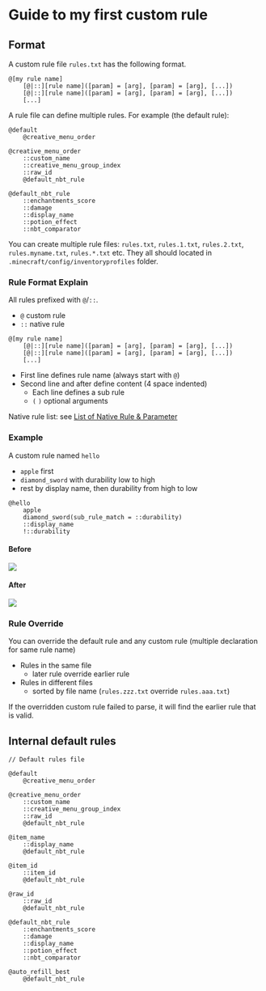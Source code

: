 # Guide to my first custom rule

## Format

A custom rule file `rules.txt` has the following format.

```
@[my rule name]
    [@|::][rule name]([param] = [arg], [param] = [arg], [...])
    [@|::][rule name]([param] = [arg], [param] = [arg], [...])
    [...]
```

A rule file can define multiple rules. For example (the default rule):

```
@default
    @creative_menu_order

@creative_menu_order
    ::custom_name
    ::creative_menu_group_index
    ::raw_id
    @default_nbt_rule

@default_nbt_rule
    ::enchantments_score
    ::damage
    ::display_name
    ::potion_effect
    ::nbt_comparator
```

You can create multiple rule files: `rules.txt`, `rules.1.txt`, `rules.2.txt`, `rules.myname.txt`, `rules.*.txt` etc. They all should located in `.minecraft/config/inventoryprofiles` folder.

### Rule Format Explain

All rules prefixed with `@`/`::`. 
- `@` custom rule
- `::` native rule

```
@[my rule name]
    [@|::][rule name]([param] = [arg], [param] = [arg], [...])
    [@|::][rule name]([param] = [arg], [param] = [arg], [...])
    [...]
```

- First line defines rule name (always start with `@`)
- Second line and after define content (4 space indented)
    - Each line defines a sub rule
    - `(` `)` optional arguments

Native rule list: see [List of Native Rule & Parameter](List-of-Native-Rule-&-Parameter)

### Example

A custom rule named `hello`
- `apple` first
- `diamond_sword` with durability low to high
- rest by display name, then durability from high to low

```
@hello
    apple
    diamond_sword(sub_rule_match = ::durability)
    ::display_name
    !::durability
```

#### Before

![](https://i.imgur.com/Ll7J30E.png)

#### After

![](https://i.imgur.com/LnXLpoZ.png)

### Rule Override

You can override the default rule and any custom rule (multiple declaration for same rule name)
- Rules in the same file
    - later rule override earlier rule
- Rules in different files
    - sorted by file name (`rules.zzz.txt` override `rules.aaa.txt`)

If the overridden custom rule failed to parse, it will find the earlier rule that is valid.

## Internal default rules

```
// Default rules file

@default
    @creative_menu_order

@creative_menu_order
    ::custom_name
    ::creative_menu_group_index
    ::raw_id
    @default_nbt_rule

@item_name
    ::display_name
    @default_nbt_rule

@item_id
    ::item_id
    @default_nbt_rule

@raw_id
    ::raw_id
    @default_nbt_rule

@default_nbt_rule
    ::enchantments_score
    ::damage
    ::display_name
    ::potion_effect
    ::nbt_comparator

@auto_refill_best
    @default_nbt_rule
```
